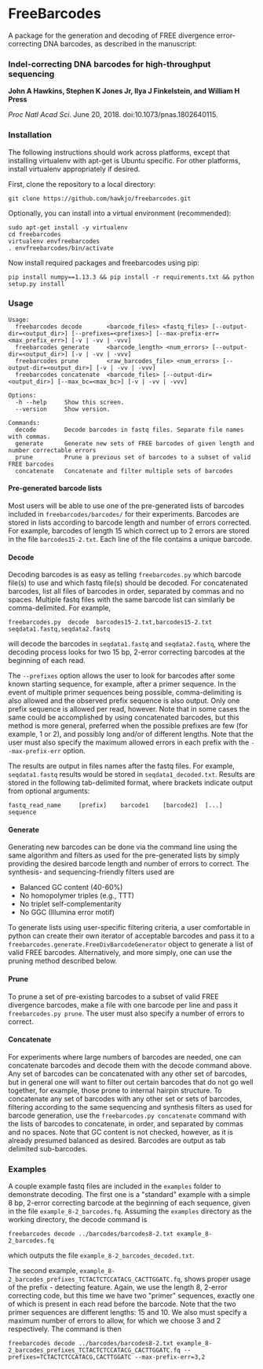 # FreeBarcodes

A package for the generation and decoding of FREE divergence error-correcting DNA barcodes, as described in the manuscript:

### Indel-correcting DNA barcodes for high-throughput sequencing

**John A Hawkins, Stephen K Jones Jr, Ilya J Finkelstein, and William H Press**

*Proc Natl Acad Sci*. June 20, 2018. doi:10.1073/pnas.1802640115.

### Installation

The following instructions should work across platforms, except that installing virtualenv with apt-get is Ubuntu specific. For other platforms, install virtualenv appropriately if desired.

First, clone the repository to a local directory:

```
git clone https://github.com/hawkjo/freebarcodes.git
```

Optionally, you can install into a virtual environment (recommended):

```
sudo apt-get install -y virtualenv
cd freebarcodes
virtualenv envfreebarcodes
. envfreebarcodes/bin/activate
```

Now install required packages and freebarcodes using pip:

```
pip install numpy==1.13.3 && pip install -r requirements.txt && python setup.py install
```

### Usage

```
Usage:
  freebarcodes decode       <barcode_files> <fastq_files> [--output-dir=<output_dir>] [--prefixes=<prefixes>] [--max-prefix-err=<max_prefix_err>] [-v | -vv | -vvv]
  freebarcodes generate     <barcode_length> <num_errors> [--output-dir=<output_dir>] [-v | -vv | -vvv]
  freebarcodes prune        <raw_barcodes_file> <num_errors> [--output-dir=<output_dir>] [-v | -vv | -vvv]
  freebarcodes concatenate  <barcode_files> [--output-dir=<output_dir>] [--max_bc=<max_bc>] [-v | -vv | -vvv]

Options:
  -h --help     Show this screen.
  --version     Show version.

Commands:
  decode        Decode barcodes in fastq files. Separate file names with commas.
  generate      Generate new sets of FREE barcodes of given length and number correctable errors
  prune         Prune a previous set of barcodes to a subset of valid FREE barcodes
  concatenate   Concatenate and filter multiple sets of barcodes
```

#### Pre-generated barcode lists

Most users will be able to use one of the pre-generated lists of barcodes included in  `freebarcodes/barcodes/` for their experiments. Barcodes are stored in lists according to barcode length and number of errors corrected. For example, barcodes of length 15 which correct up to 2 errors are stored in the file `barcodes15-2.txt`. Each line of the file contains a unique barcode.

#### Decode

Decoding barcodes is as easy as telling `freebarcodes.py` which barcode file(s) to use and which fastq file(s) should be decoded. For concatenated barcodes, list all files of barcodes in order, separated by commas and no spaces. Multiple fastq files with the same barcode list can similarly be comma-delimited. For example,
```
freebarcodes.py  decode  barcodes15-2.txt,barcodes15-2.txt  seqdata1.fastq,seqdata2.fastq
```
will decode the barcodes in `seqdata1.fastq` and `seqdata2.fastq`, where the decoding process looks for two 15 bp, 2-error correcting barcodes at the beginning of each read. 

The `--prefixes` option allows the user to look for barcodes after some known starting sequence, for example, after a primer sequence. In the event of multiple primer sequences being possible, comma-delimiting is also allowed and the observed prefix sequence is also output. Only one prefix sequence is allowed per read, however. Note that in some cases the same could be accomplished by using concatenated barcodes, but this method is more general, preferred when the possible prefixes are few (for example, 1 or 2), and possibly long and/or of different lengths. Note that the user must also specify the maximum allowed errors in each prefix with the `--max-prefix-err` option.

The results are output in files names after the fastq files. For example, `seqdata1.fastq` results would be stored in `seqdata1_decoded.txt`. Results are stored in the following tab-delimited format, where brackets indicate output from optional arguments:
```
fastq_read_name 	[prefix] 	barcode1 	[barcode2] 	[...] 	sequence
```

#### Generate

Generating new barcodes can be done via the command line using the same algorithm and filters as used for the pre-generated lists by simply providing the desired barcode length and number of errors to correct. The synthesis- and sequencing-friendly filters used are

* Balanced GC content (40-60%)
* No homopolymer triples (e.g., TTT)
* No triplet self-complementarity 
* No GGC (Illumina error motif)

To generate lists using user-specific filtering criteria, a user comfortable in python can create their own iterator of acceptable barcodes and pass it to a `freebarcodes.generate.FreeDivBarcodeGenerator` object to generate a list of valid FREE barcodes. Alternatively, and more simply, one can use the pruning method described below.

#### Prune

To prune a set of pre-existing barcodes to a subset of valid FREE divergence barcodes, make a file with one barcode per line and pass it `freebarcodes.py prune`. The user must also specify a number of errors to correct.

#### Concatenate

For experiments where large numbers of barcodes are needed, one can concatenate barcodes and decode them with the decode command above. Any set of barcodes can be concatenated with any other set of barcodes, but in general one will want to filter out certain barcodes that do not go well together, for example, those prone to internal hairpin structure. To concatenate any set of barcodes with any other set or sets of barcodes, filtering according to the same sequencing and synthesis filters as used for barcode generation, use the `freebarcodes.py concatenate` command with the lists of barcodes to concatenate, in order, and separated by commas and no spaces. Note that GC content is not checked, however, as it is already presumed balanced as desired. Barcodes are output as tab delimited sub-barcodes.

### Examples
A couple example fastq files are included in the `examples` folder to demonstrate decoding. The first one is a "standard" example with a simple 8 bp, 2-error correcting barcode at the beginning of each sequence, given in the file `example_8-2_barcodes.fq`. Assuming the `examples` directory as the working directory, the decode command is
```
freebarcodes decode ../barcodes/barcodes8-2.txt example_8-2_barcodes.fq
```
which outputs the file `example_8-2_barcodes_decoded.txt`.

The second example, `example_8-2_barcodes_prefixes_TCTACTCTCCATACG_CACTTGGATC.fq`, shows proper usage of the prefix - detecting feature. Again, we use the length 8, 2-error correcting code, but this time we have two "primer" sequences, exactly one of which is present in each read before the barcode. Note that the two primer sequences are different lengths: 15 and 10. We also must specify a maximum number of errors to allow, for which we choose 3 and 2 respectively. The command is then
```
freebarcodes decode ../barcodes/barcodes8-2.txt example_8-2_barcodes_prefixes_TCTACTCTCCATACG_CACTTGGATC.fq --prefixes=TCTACTCTCCATACG,CACTTGGATC --max-prefix-err=3,2
```
